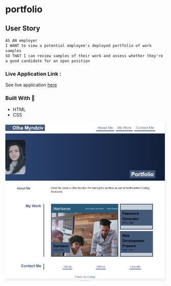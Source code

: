 # portfolio

## User Story

```
AS AN employer
I WANT to view a potential employee's deployed portfolio of work samples
SO THAT I can review samples of their work and assess whether they're a good candidate for an open position
```
### Live Application Link :
See live application [here](https:///)

### Built With :toolbox: 
- HTML
- CSS

![alt text](assets/images/2.png)